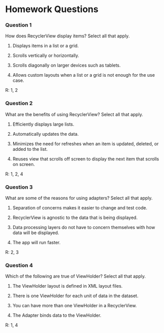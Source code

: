 # Homework Questions

### Question 1
How does RecyclerView display items? Select all that apply.

1. Displays items in a list or a grid.

2. Scrolls vertically or horizontally.

3. Scrolls diagonally on larger devices such as tablets.

4. Allows custom layouts when a list or a grid is not enough for the use case.

R: 1, 2

### Question 2
What are the benefits of using RecyclerView? Select all that apply.

1. Efficiently displays large lists.

2. Automatically updates the data.

3. Minimizes the need for refreshes when an item is updated, deleted, or added to the list.

4. Reuses view that scrolls off screen to display the next item that scrolls on screen.

R: 1, 2, 4

### Question 3
What are some of the reasons for using adapters? Select all that apply.

1. Separation of concerns makes it easier to change and test code.

2. RecyclerView is agnostic to the data that is being displayed.

3. Data processing layers do not have to concern themselves with how data will be displayed.

4. The app will run faster.

R: 2, 3

### Question 4
Which of the following are true of ViewHolder? Select all that apply.

1. The ViewHolder layout is defined in XML layout files.

2. There is one ViewHolder for each unit of data in the dataset.

3. You can have more than one ViewHolder in a RecyclerView.

4. The Adapter binds data to the ViewHolder.

R: 1, 4
